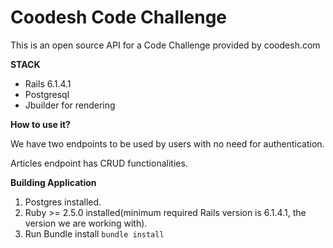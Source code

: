 # Coodesh Code Challenge

This is an open source API for a Code Challenge provided by coodesh.com

**STACK**

- Rails 6.1.4.1
- Postgresql
- Jbuilder for rendering

**How to use it?**

We have two endpoints to be used by users with no need for authentication.

Articles endpoint has CRUD functionalities.

**Building Application**

1. Postgres installed.
2. Ruby >= 2.5.0 installed(minimum required Rails version is 6.1.4.1, the version we are working with).
3. Run Bundle install
 ```bundle install```


